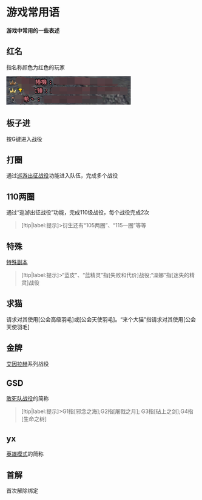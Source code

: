 # 游戏常用语<!-- {docsify-ignore-all} -->
**游戏中常用的一些表述**

## 红名
指名称颜色为红色的玩家

![alt text](image.png)

## 板子进
按G键进入战役

## 打圈
通过[巡游出征战役](cruise/)功能进入队伍，完成多个战役

## 110两圈
通过“巡游出征战役”功能，完成110级战役，每个战役完成2次

> [!tip|label:提示]>衍生还有“105两圈”、“115一圈”等等

## 特殊
[特殊副本](#/equipment/?id=shouzhuo ':ignore')


> [!tip|label:提示]>“蓝皮”、“蓝精灵”指[失败和代价]战役;“澡娜”指[迷失的精灵]战役

## 求猫
请求对其使用[公会高级羽毛]或[公会天使羽毛]。“来个大猫”指请求对其使用[公会天使羽毛]

##  金牌
[艾因拉赫](goldmedal/)系列战役

## GSD
[敢死队战役](8dungeon/)的简称

> [!tip|label:提示]>G1指[邪念之海];G2指[屠戮之月]; G3指[砧上之剑];G4指[生命之树]

## yx
[英雄模式](#/cruise/?id=hero ':ignore')的简称

## 首解
首次解除绑定

